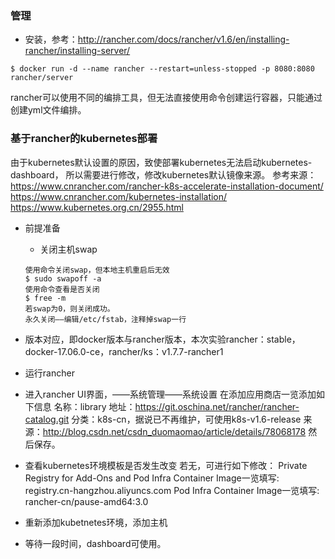 ### 管理

-   安装，参考：http://rancher.com/docs/rancher/v1.6/en/installing-rancher/installing-server/
```
$ docker run -d --name rancher --restart=unless-stopped -p 8080:8080 rancher/server
```

rancher可以使用不同的编排工具，但无法直接使用命令创建运行容器，只能通过创建yml文件编排。

### 基于rancher的kubernetes部署

由于kubernetes默认设置的原因，致使部署kubernetes无法启动kubernetes-dashboard，
所以需要进行修改，修改kubernetes默认镜像来源。
参考来源：
https://www.cnrancher.com/rancher-k8s-accelerate-installation-document/
https://www.cnrancher.com/kubernetes-installation/
https://www.kubernetes.org.cn/2955.html

-   前提准备
    -   关闭主机swap
    ```
    使用命令关闭swap，但本地主机重启后无效
    $ sudo swapoff -a
    使用命令查看是否关闭
    $ free -m
    若swap为0，则关闭成功。
    永久关闭——编辑/etc/fstab，注释掉swap一行
    ```
-   版本对应，即docker版本与rancher版本，本次实验rancher：stable，
    docker-17.06.0-ce，rancher/ks：v1.7.7-rancher1

-   运行rancher
-   进入rancher UI界面，——系统管理——系统设置
    在添加应用商店一览添加如下信息
    名称：library
    地址：https://git.oschina.net/rancher/rancher-catalog.git
    分类：k8s-cn，据说已不再维护，可使用k8s-v1.6-release
    来源：http://blog.csdn.net/csdn_duomaomao/article/details/78068178
    然后保存。

-   查看kubernetes环境模板是否发生改变
    若无，可进行如下修改：
    Private Registry for Add-Ons and Pod Infra Container Image一览填写:
    registry.cn-hangzhou.aliyuncs.com
    Pod Infra Container Image一览填写:
    rancher-cn/pause-amd64:3.0

-   重新添加kubetnetes环境，添加主机
-   等待一段时间，dashboard可使用。


